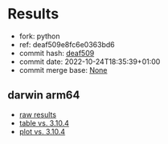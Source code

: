# Results

- fork: python
- ref: deaf509e8fc6e0363bd6
- commit hash: [deaf509](https://github.com/python/cpython/commit/deaf509)
- commit date: 2022-10-24T18:35:39+01:00
- commit merge base: [None](https://github.com/python/cpython/commit/None)

## darwin arm64

- [raw results](bm-20221024-darwin-arm64-python-deaf509e8fc6e0363bd6-3.11.0-deaf509.json)
- [table vs. 3.10.4](bm-20221024-darwin-arm64-python-deaf509e8fc6e0363bd6-3.11.0-deaf509-vs-3.10.4.md)
- [plot vs. 3.10.4](bm-20221024-darwin-arm64-python-deaf509e8fc6e0363bd6-3.11.0-deaf509-vs-3.10.4.png)

